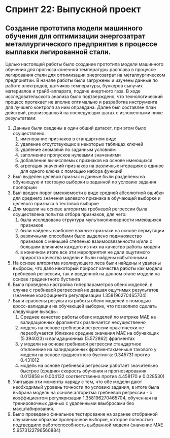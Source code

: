 # Спринт 22: Выпускной проект
## Создание прототипа модели машинного обучения для оптимизации энергозатрат металлургического предприятия в процессе выплавки легированной стали.

Целью настоящей работы было создание прототипа модели машинного обучения для прогноза конечной температуры расплава в процессе легирования стали для оптимизации энергозатрат на металлургическом предприятии.
В начале  работы были загружены и изучены данные по работе электродов, датчиков температуры, бункеров сыпучих материалов и трайб-аппарата, подаче  инертного газа.
В ходе исследовательского анализа было подтверждено, что технологический процесс протекает не вполне оптимально и разработка инструмента для лучшего контроля за ним оправдана.
Далее был составлен план действий, реализованный на последующих шагах с изложенными ниже результатами:
1. Данные были сведены в один общий датасет, при этом было осуществлено:
    1. именование признаков в стандартном виде
    2. удаление отсутствующих в некоторых таблицах ключей
    3. удаление аномалий по заданным условиям
    4. заполнение пропусков нулевыми значениями
    5. добавление вычисляемых признаков на основе имеющихся
    6. агрегация значений признаков на различных итерациях в единое для одного ключа с помощью набора функций
2. Был выделен целевой признак и данные были разделены на обучающую и тестовую выборки в заданной по условию задания пропорции
3. Был введен порог вменяемости в виде средней абсолютной ошибки для  среднего значения целевого признака в обучающей выборке и целевого признака в тестовой выборке
4. Для модели на основе алгоритма гребневой регрессии была осуществлена попытка отбора признаков, для чего:
    1. была исследована структура мультиколинеарности имеющихся признаков
    2. были найдены наиболее важные признаки на основе пермутации
    3. различными способами было выделено подмножество признаков с меньшей степенью взаимосвязанности и/или с большим влиянием каждого из них на качество работы модели
    4. в конечном итоге все эти мероприятия не дали ощутимого прироста качества модели и были найдены избыточными
5. На основе алгоритма изолирующего леса были найдены и удалены выбросы, что дало некоторый прирост качества работы как модели гребневой регрессии, так и введенной на данном этапе модели на основе градиентного бустинга
6. Была проведена настройка  гиперпараметров обеих моделей, в случае с гребневой регрессией не давшая ощутимых результатов (значение коэффициента регуляризации 1.358196270465704)
7. Были сравнены результаты работы  обеих моделей с помощью  кросс-валидации на обучающей выборке, что позволило сделать следующие выводы:
    1. Среднее качество работы обеих моделей по метрике MAE на валидационных фрагментах различается несущественно
    2. модель на основе гребневой регрессии практически не переобучается (близкие средние значения MAE на обучающих (5.394023) и валидационных (5.572862) фрагментах
    3. у модели на основе гребневой регрессии стандартное отклонение на валидационных фрагментахменьше такового  у модели на основе градиентного бустинга: 0.345731 против 0.431012
    4. модель на основе гребневой регрессии работает значительно быстрее (средняя скорость обучения и прогнозирования 0.013858 и 0.004132 соответственно против 4.458170 и 0.028530)
8. Учитывая эти моменты наряду с тем, что обе модели дают необходимый уровень точности по условию задания, в итоге была выбрана модель на основе алгоритма гребневой регрессии  - с коэффициентом регуляризации 1.358196270465704, обученная на тренировочных данных с удаленными ввыбросами без масштабирования. 
9. Было проведено финальное тестирование на заранее отобранной случайным образом проверочной выборке, которое полностью подтвердило работоспособность выбранной модели (значение MAE 5.9573122796560884)
